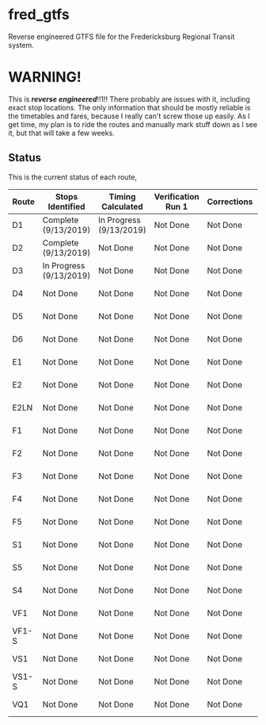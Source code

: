 # fred_gtfs
Reverse engineered GTFS file for the Fredericksburg Regional Transit system.

# WARNING!
This is ***reverse engineered***!!1!! There probably are issues with it, including exact stop locations. The only information that should be mostly reliable is the timetables and fares, because I really can't screw those up easily. As I get time, my plan is to ride the routes and manually mark stuff down as I see it, but that will take a few weeks.

## Status

This is the current status of each route,

Route | Stops Identified | Timing Calculated | Verification Run 1 | Corrections | Verification Run 2 | Corrections | Beta | Stable
------|------------------|-------------------|--------------------|-------------|--------------------|-------------|------|-------
D1 | Complete (9/13/2019) | In Progress (9/13/2019) | Not Done | Not Done | Not Done | Not Done | Not Done | Not Done
D2 | Complete (9/13/2019) | Not Done | Not Done | Not Done | Not Done | Not Done | Not Done | Not Done
D3 | In Progress (9/13/2019) | Not Done | Not Done | Not Done | Not Done | Not Done | Not Done | Not Done
D4 | Not Done | Not Done | Not Done | Not Done | Not Done | Not Done | Not Done | Not Done
D5 | Not Done | Not Done | Not Done | Not Done | Not Done | Not Done | Not Done | Not Done
D6 | Not Done | Not Done | Not Done | Not Done | Not Done | Not Done | Not Done | Not Done
E1 | Not Done | Not Done | Not Done | Not Done | Not Done | Not Done | Not Done | Not Done
E2 | Not Done | Not Done | Not Done | Not Done | Not Done | Not Done | Not Done | Not Done
E2LN | Not Done | Not Done | Not Done | Not Done | Not Done | Not Done | Not Done | Not Done
F1 | Not Done | Not Done | Not Done | Not Done | Not Done | Not Done | Not Done | Not Done
F2 | Not Done | Not Done | Not Done | Not Done | Not Done | Not Done | Not Done | Not Done
F3 | Not Done | Not Done | Not Done | Not Done | Not Done | Not Done | Not Done | Not Done
F4 | Not Done | Not Done | Not Done | Not Done | Not Done | Not Done | Not Done | Not Done
F5 | Not Done | Not Done | Not Done | Not Done | Not Done | Not Done | Not Done | Not Done
S1 | Not Done | Not Done | Not Done | Not Done | Not Done | Not Done | Not Done | Not Done
S5 | Not Done | Not Done | Not Done | Not Done | Not Done | Not Done | Not Done | Not Done
S4 | Not Done | Not Done | Not Done | Not Done | Not Done | Not Done | Not Done | Not Done
VF1 | Not Done | Not Done | Not Done | Not Done | Not Done | Not Done | Not Done | Not Done
VF1-S | Not Done | Not Done | Not Done | Not Done | Not Done | Not Done | Not Done | Not Done
VS1 | Not Done | Not Done | Not Done | Not Done | Not Done | Not Done | Not Done | Not Done
VS1-S | Not Done | Not Done | Not Done | Not Done | Not Done | Not Done | Not Done | Not Done
VQ1 | Not Done | Not Done | Not Done | Not Done | Not Done | Not Done | Not Done | Not Done